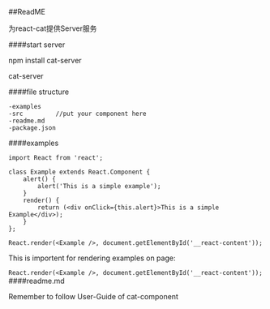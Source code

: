 ##ReadME

为react-cat提供Server服务


####start server

npm install cat-server

cat-server


####file structure

	-examples
	-src	     //put your component here
	-readme.md
	-package.json
	
####examples

	import React from 'react';

	class Example extends React.Component {
  		alert() {
        	alert('This is a simple example');
      	}
    	render() {
        	return (<div onClick={this.alert}>This is a simple Example</div>);
    	}
	};

	React.render(<Example />, document.getElementById('__react-content'));
	
This is importent for rendering examples on page:

`React.render(<Example />, document.getElementById('__react-content'));
`
####readme.md

Remember to follow User-Guide of cat-component
